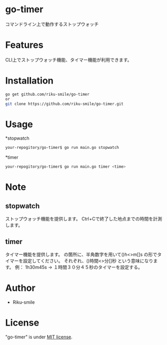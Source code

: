 # go-timer

コマンドライン上で動作するストップウォッチ

# Features

CLI上でストップウォッチ機能、タイマー機能が利用できます。

# Installation

```bash
go get github.com/riku-smile/go-timer
or
git clone https://github.com/riku-smile/go-timer.git
```

# Usage

*stopwatch

```bash
your-repogitory/go-timer$ go run main.go stopwatch
```

*timer
```bash
your-repogitory/go-timer$ go run main.go timer <time>
```

# Note

## stopwatch
  ストップウォッチ機能を提供します。
  Ctrl+Cで終了した地点までの時間を計測します。

## timer <time>
  タイマー機能を提供します。
  <time>の箇所に、半角数字を用いて()h<>m[]s の形でタイマーを設定してください。
	それぞれ、()時間<>分[]秒 という意味になります。
	例： 1h30m45s -> １時間３０分４５秒のタイマーを設定する。

# Author

* Riku-smile

# License

"go-timer" is under [MIT license](https://en.wikipedia.org/wiki/MIT_License).

